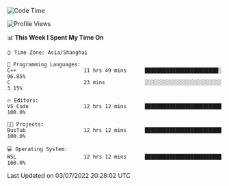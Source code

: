 <!--START_SECTION:waka-->
![Code Time](http://img.shields.io/badge/Code%20Time-153%20hrs%2044%20mins-blue)

![Profile Views](http://img.shields.io/badge/Profile%20Views-0-blue)

📊 **This Week I Spent My Time On** 

```text
⌚︎ Time Zone: Asia/Shanghai

💬 Programming Languages: 
C++                      11 hrs 49 mins      ████████████████████████░   96.85% 
C                        23 mins             ░░░░░░░░░░░░░░░░░░░░░░░░░   3.15%

🔥 Editors: 
VS Code                  12 hrs 12 mins      █████████████████████████   100.0%

🐱‍💻 Projects: 
BusTub                   12 hrs 12 mins      █████████████████████████   100.0%

💻 Operating System: 
WSL                      12 hrs 12 mins      █████████████████████████   100.0%

```


 Last Updated on 03/07/2022 20:28:02 UTC
<!--END_SECTION:waka-->